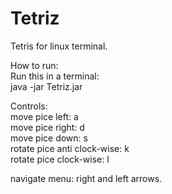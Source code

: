 # Tetriz

Tetris for linux terminal.

How to run:  
Run this in a terminal:  
java -jar Tetriz.jar  

Controls:  
move pice left:              a  
move pice right:             d  
move pice down:              s  
rotate pice anti clock-wise: k  
rotate pice clock-wise:      l  

navigate menu: right and left arrows.
